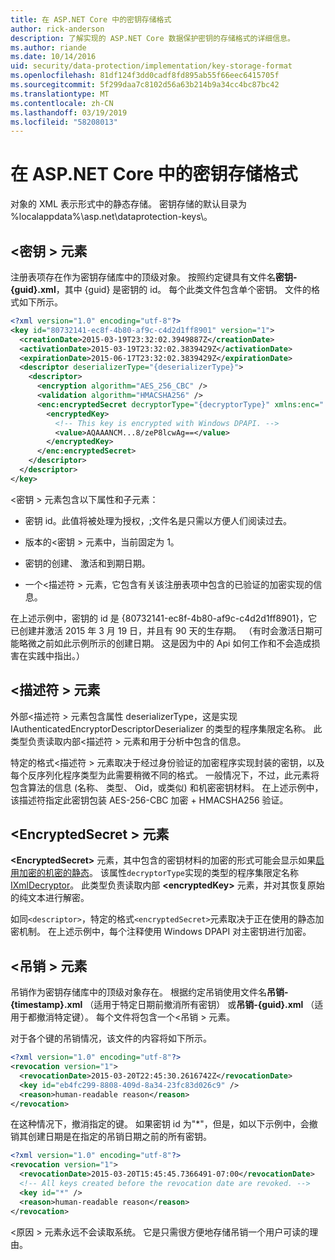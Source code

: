 ```yaml
---
title: 在 ASP.NET Core 中的密钥存储格式
author: rick-anderson
description: 了解实现的 ASP.NET Core 数据保护密钥的存储格式的详细信息。
ms.author: riande
ms.date: 10/14/2016
uid: security/data-protection/implementation/key-storage-format
ms.openlocfilehash: 81df124f3dd0cadf8fd895ab55f66eec6415705f
ms.sourcegitcommit: 5f299daa7c8102d56a63b214b9a34cc4bc87bc42
ms.translationtype: MT
ms.contentlocale: zh-CN
ms.lasthandoff: 03/19/2019
ms.locfileid: "58208013"
---
```

# <a name="key-storage-format-in-aspnet-core"></a>在 ASP.NET Core 中的密钥存储格式

<a name="data-protection-implementation-key-storage-format"></a>

对象的 XML 表示形式中的静态存储。 密钥存储的默认目录为 %localappdata%\asp.net\dataprotection-keys\。

## <a name="the-key-element"></a>\<密钥 > 元素

注册表项存在作为密钥存储库中的顶级对象。 按照约定键具有文件名**密钥-{guid}.xml**，其中 {guid} 是密钥的 id。 每个此类文件包含单个密钥。 文件的格式如下所示。

```xml
<?xml version="1.0" encoding="utf-8"?>
<key id="80732141-ec8f-4b80-af9c-c4d2d1ff8901" version="1">
  <creationDate>2015-03-19T23:32:02.3949887Z</creationDate>
  <activationDate>2015-03-19T23:32:02.3839429Z</activationDate>
  <expirationDate>2015-06-17T23:32:02.3839429Z</expirationDate>
  <descriptor deserializerType="{deserializerType}">
    <descriptor>
      <encryption algorithm="AES_256_CBC" />
      <validation algorithm="HMACSHA256" />
      <enc:encryptedSecret decryptorType="{decryptorType}" xmlns:enc="...">
        <encryptedKey>
          <!-- This key is encrypted with Windows DPAPI. -->
          <value>AQAAANCM...8/zeP8lcwAg==</value>
        </encryptedKey>
      </enc:encryptedSecret>
    </descriptor>
  </descriptor>
</key>
```

\<密钥 > 元素包含以下属性和子元素：

* 密钥 id。此值将被处理为授权，;文件名是只需以方便人们阅读过去。

* 版本的\<密钥 > 元素中，当前固定为 1。

* 密钥的创建、 激活和到期日期。

* 一个\<描述符 > 元素，它包含有关该注册表项中包含的已验证的加密实现的信息。

在上述示例中，密钥的 id 是 {80732141-ec8f-4b80-af9c-c4d2d1ff8901}，它已创建并激活 2015 年 3 月 19 日，并且有 90 天的生存期。 （有时会激活日期可能略微之前如此示例所示的创建日期。 这是因为中的 Api 如何工作和不会造成损害在实践中指出。）

## <a name="the-descriptor-element"></a>\<描述符 > 元素

外部\<描述符 > 元素包含属性 deserializerType，这是实现 IAuthenticatedEncryptorDescriptorDeserializer 的类型的程序集限定名称。 此类型负责读取内部\<描述符 > 元素和用于分析中包含的信息。

特定的格式\<描述符 > 元素取决于经过身份验证的加密程序实现封装的密钥，以及每个反序列化程序类型为此需要稍微不同的格式。 一般情况下，不过，此元素将包含算法的信息 (名称、 类型、 Oid，或类似) 和机密密钥材料。 在上述示例中，该描述符指定此密钥包装 AES-256-CBC 加密 + HMACSHA256 验证。

## <a name="the-encryptedsecret-element"></a>\<EncryptedSecret > 元素

**&lt;EncryptedSecret&gt;** 元素，其中包含的密钥材料的加密的形式可能会显示如果[启用加密的机密的静态](xref:security/data-protection/implementation/key-encryption-at-rest)。 该属性`decryptorType`实现的类型的程序集限定名称[IXmlDecryptor](/dotnet/api/microsoft.aspnetcore.dataprotection.xmlencryption.ixmldecryptor)。 此类型负责读取内部 **&lt;encryptedKey&gt;** 元素，并对其恢复原始的纯文本进行解密。

如同`<descriptor>`，特定的格式`<encryptedSecret>`元素取决于正在使用的静态加密机制。 在上述示例中，每个注释使用 Windows DPAPI 对主密钥进行加密。

## <a name="the-revocation-element"></a>\<吊销 > 元素

吊销作为密钥存储库中的顶级对象存在。 根据约定吊销使用文件名**吊销-{timestamp}.xml** （适用于特定日期前撤消所有密钥） 或**吊销-{guid}.xml** （适用于都撤消特定键）。 每个文件将包含一个\<吊销 > 元素。

对于各个键的吊销情况，该文件的内容将如下所示。

```xml
<?xml version="1.0" encoding="utf-8"?>
<revocation version="1">
  <revocationDate>2015-03-20T22:45:30.2616742Z</revocationDate>
  <key id="eb4fc299-8808-409d-8a34-23fc83d026c9" />
  <reason>human-readable reason</reason>
</revocation>
```

在这种情况下，撤消指定的键。 如果密钥 id 为"*"，但是，如以下示例中，会撤销其创建日期是在指定的吊销日期之前的所有密钥。

```xml
<?xml version="1.0" encoding="utf-8"?>
<revocation version="1">
  <revocationDate>2015-03-20T15:45:45.7366491-07:00</revocationDate>
  <!-- All keys created before the revocation date are revoked. -->
  <key id="*" />
  <reason>human-readable reason</reason>
</revocation>
```

\<原因 > 元素永远不会读取系统。 它是只需很方便地存储吊销一个用户可读的理由。
